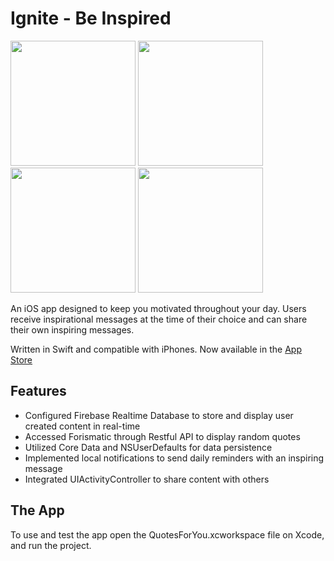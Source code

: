 # Ignite - Be Inspired

<img
src="https://github.com/JoyceMatos/ignite/blob/master/4.7-inch%20(iPhone6)-Screenshot2.png" width = "200"> <img
src="https://github.com/JoyceMatos/ignite/blob/master/4.7-inch%20(iPhone6)-Screenshot4.png" width = "200"> <img
src="https://github.com/JoyceMatos/ignite/blob/master/4.7-inch%20(iPhone6)-Screenshot1.png" width = "200"> <img
src="https://github.com/JoyceMatos/ignite/blob/master/4.7-inch%20(iPhone6)-Screenshot3.png" width = "200"> 

An iOS app designed to keep you motivated throughout your day. Users receive inspirational messages at the time of their choice and can share their own inspiring messages.

Written in Swift and compatible with iPhones.
Now available in the [App Store](https://itunes.apple.com/us/app/ignite-be-inspired/id1200049702?mt=8)	

## Features

- Configured Firebase Realtime Database to store and display user created content in real-time
- Accessed Forismatic through Restful API to display random quotes 
- Utilized Core Data and NSUserDefaults for data persistence
- Implemented local notifications to send daily reminders with an inspiring message
- Integrated UIActivityController to share content with others

## The App

To use and test the app open the QuotesForYou.xcworkspace file on Xcode, and run the project.


